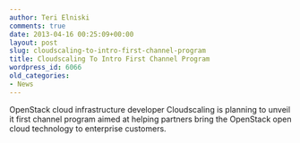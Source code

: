 ```yaml
---
author: Teri Elniski
comments: true
date: 2013-04-16 00:25:09+00:00
layout: post
slug: cloudscaling-to-intro-first-channel-program
title: Cloudscaling To Intro First Channel Program
wordpress_id: 6066
old_categories:
- News
---
```


OpenStack cloud infrastructure developer Cloudscaling is planning to unveil it first channel program aimed at helping partners bring the OpenStack open cloud technology to enterprise customers.

